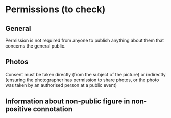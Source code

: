 # Permissions (to check)

## General
Permission is not required from anyone to publish anything about them that concerns the general public. 

## Photos
Consent must be taken directly (from the subject of the picture) or indirectly (ensuring the photographer has permission to share photos, or the photo was taken by an authorised person at a public event)

## Information about non-public figure in non-positive connotation

